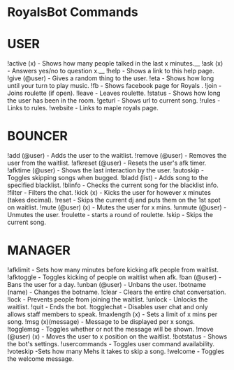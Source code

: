 RoyalsBot Commands
======================

USER
===========
!active (x) - Shows how many people talked in the last x minutes.__
!ask (x) - Answers yes/no to question x.__
!help - Shows a link to this help page.
!give (@user) - Gives a random thing to the user. 
!eta - Shows how long until your turn to play music.
!fb - Shows facebook page for Royals . 
!join - Joins roulette (if open).
!leave - Leaves roulette.
!status - Shows how long the user has been in the room.
!geturl - Shows url to current song.
!rules - Links to rules.
!website - Links to maple royals page.

BOUNCER
===========
!add (@user) - Adds the user to the waitlist. 
!remove (@user) - Removes the user from the waitlist. 
!afkreset (@user) - Resets the user's afk timer. 
!afktime (@user) - Shows the last interaction by the user.
!autoskip - Toggles skipping songs when bugged.
!bladd (list) - Adds song to the specified blacklist.
!blinfo - Checks the current song for the blacklist info.
!filter -  Filters the chat.
!kick (x) - Kicks the user for however x minutes (takes decimal). 
!reset - Skips the current dj and puts them on the 1st spot on waitlist. 
!mute (@user) (x) - Mutes the user for x mins.
!unmute (@user) - Unmutes the user.
!roulette - starts a round of roulette.
!skip - Skips the current song.


MANAGER
===========
!afklimit - Sets how many minutes before kicking afk people from waitlist.
!afktoggle - Toggles kicking of people on waitlist when afk.
!ban (@user) - Bans the user for a day.
!unban (@user) - Unbans the user.
!botname (name) - Changes the botname.
!clear - Clears the entire chat conversation.
!lock - Prevents people from joining the waitlist.
!unlock - Unlocks the waitlist.
!quit - Ends the bot.
!togglechat - Disables user chat and only allows staff members to speak. 
!maxlength (x) - Sets a limit of x mins per song. 
!msg (x)(message) - Message to be displayed per x songs.
!togglemsg - Toggles whether or not the message will be shown.
!move (@user) (x) - Moves the user to x position on the waitlist. 
!botstatus - Shows the bot's settings.
!usercommands - Toggles user command availability.
!voteskip -Sets how many Mehs it takes to skip a song.
!welcome - Toggles the welcome message.
